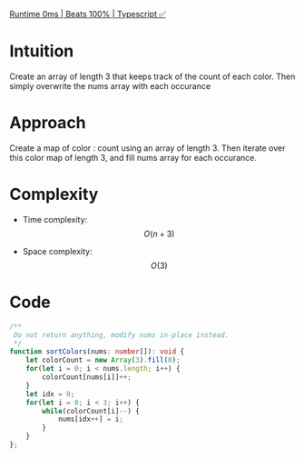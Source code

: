 [Runtime 0ms | Beats 100% | Typescript ✅](https://leetcode.com/problems/sort-colors/solutions/6183961/runtime-0ms-beats-100-typescript/)

# Intuition
<!-- Describe your first thoughts on how to solve this problem. -->
Create an array of length 3 that keeps track of the count of each color. Then simply overwrite the nums array with each occurance

# Approach
<!-- Describe your approach to solving the problem. -->
Create a map of color : count using an array of length 3. Then iterate over this color map of length 3, and fill nums array for each occurance.

# Complexity
- Time complexity: $$O(n + 3)$$
<!-- Add your time complexity here, e.g. $$O(n)$$ --> 

- Space complexity: $$O(3)$$
<!-- Add your space complexity here, e.g. $$O(n)$$ -->

# Code
```typescript []
/**
 Do not return anything, modify nums in-place instead.
 */
function sortColors(nums: number[]): void {
    let colorCount = new Array(3).fill(0);
    for(let i = 0; i < nums.length; i++) {
        colorCount[nums[i]]++;
    }
    let idx = 0;
    for(let i = 0; i < 3; i++) {
        while(colorCount[i]--) {
            nums[idx++] = i;
        }
    }
};
```
